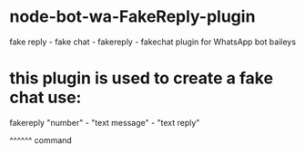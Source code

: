 # node-bot-wa-FakeReply-plugin
fake reply - fake chat - fakereply - fakechat plugin for WhatsApp bot baileys

# this plugin is used to create a fake chat use: 

fakereply "number" - "text message" - "text reply" 

^^^^^^ command
